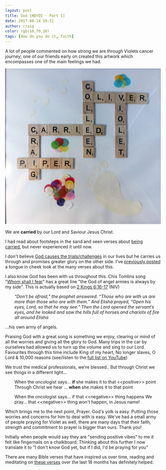 ```yaml
---
layout: post
title: God [HDYDI - Part 1]
date: 2017-08-14 19:51
author: craig
color: rgb(10,70,10)
tags: [How do you do it, faith]
---
```

A lot of people commented on how strong we are through Violets cancer journey; one of our friends early on created this artwork which encompasses one of the main feelings we had.

![Scrabble carried](/assets/img/posts/carriedaa.jpg "Carried art")

We are <strong>carried</strong> by our Lord and Saviour Jesus Christ.

I had read about footsteps in the sand and seen verses about <a href="http://bible.knowing-jesus.com/topics/God-Carrying-People">being carried,</a> but never experienced it until now.

I don't believe <a href="http://faithit.com/christine-suhan-christians-stop-saying-everything-happens-reason/">God causes the trials/challenges</a> in our lives but he carries us through and promises greater glory on the other side. I've <a href="https://blog.seaboxes.com/2016/11/20/james-has-it-wrong.html">previously posted </a>a tongue in cheek look at the many verses about this.

I also know God has been with us throughout this. Chis Tomlins song "<a href="https://www.youtube.com/watch?v=q24z4XcJxnM">Whom shall I fear</a>" has a great line "the God of angel armies is always by my side". This is actually based on <a href="https://www.bible.com/bible/111/2KI.6.16-17">2 Kings 6:16-17</a> (NIV)
<p style="padding-left:30px;"><em>“Don’t be afraid,” the prophet answered. “Those who are with us are more than those who are with them.” And Elisha prayed, “Open his eyes, Lord, so that he may see.” Then the Lord opened the servant’s eyes, and he looked and saw the hills full of horses and chariots of fire all around Elisha</em></p>
…his own army of angels.

Praising God with a great song is something we enjoy, clearing or mind of all the worries and giving all the glory to God. Many trips in the car by ourselves had allowed us to turn up the volume and sing to our Lord. Favourites through this time include King of my heart, No longer slaves, O Lord &amp; 10,000 reasons (see/listen to the <a href="http://bit.ly/2oe6mMp">full list on YouTube</a>)

We trust the medical professionals, we're blessed.. But through Christ we see things in a different light…
<p style="padding-left:30px;">When the oncologist says… <strong>if</strong> she makes it to that &lt;&lt;positive&gt;&gt; point
Through Christ we hear … <strong>when</strong> she makes it to that point</p>
<p style="padding-left:30px;">When the oncologist says… if that &lt;&lt;negative&gt;&gt; thing happens
We pray… that &lt;&lt;negative&gt;&gt; thing won't happen, in Jesus name!</p>
Which brings me to the next point, Prayer. God's yolk is easy. Putting those worries and concerns for him to deal with is easy. We've had a small army of people praying for Violet as well, there are many days that their faith, strength and commitment to prayer is bigger than ours. Thank you!

Initially when people would say they are "sending positive vibes" to me it felt like fingernails on a chalkboard. Thinking about this further I now translate it to "I don't know God yet, but if I did, I'd be praying for you"

There are many Bible verses that have inspired us over time, reading and meditating on <a href="https://blog.seaboxes.com/2017/04/17/verses-to-get-you-through.html">these verses</a> over the last 18 months has definitely helped.

&nbsp;
